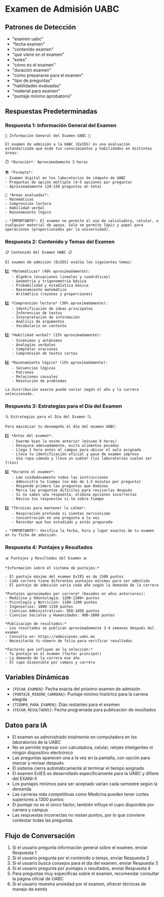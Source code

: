 # Examen de Admisión UABC

## Patrones de Detección

- "examen uabc"
- "fecha examen"
- "contenido examen"
- "que viene en el examen"
- "exies"
- "cómo es el examen"
- "duración examen"
- "como prepararse para el examen"
- "tipo de preguntas"
- "habilidades evaluadas"
- "material para examen"
- "puntaje mínimo aprobatorio"

## Respuestas Predeterminadas

### Respuesta 1: Información General del Examen

```
📝 Información General del Examen UABC 📝

El examen de admisión a la UABC (ExIES) es una evaluación estandarizada que mide tus conocimientos y habilidades en distintas áreas:

⏱️ *Duración*: Aproximadamente 3 horas

📚 *Formato*: 
- Examen digital en los laboratorios de cómputo de UABC
- Preguntas de opción múltiple (4-5 opciones por pregunta)
- Aproximadamente 120-150 preguntas en total

🧠 *Áreas evaluadas*:
- Matemáticas
- Comprensión lectora
- Habilidad verbal
- Razonamiento lógico

⚠️ *IMPORTANTE*: El examen no permite el uso de calculadora, celular, o cualquier material de apoyo. Solo se permite lápiz y papel para operaciones (proporcionados por la universidad).
```

### Respuesta 2: Contenido y Temas del Examen

```
📋 Contenido del Examen UABC 📋

El examen de admisión (ExIES) evalúa los siguientes temas:

1️⃣ *Matemáticas* (40% aproximadamente):
   - Álgebra (ecuaciones lineales y cuadráticas)
   - Geometría y trigonometría básica
   - Probabilidad y estadística básica
   - Razonamiento matemático
   - Aritmética (razones y proporciones)

2️⃣ *Comprensión lectora* (30% aproximadamente):
   - Identificación de ideas principales
   - Inferencias de textos
   - Interpretación de información
   - Análisis de argumentos
   - Vocabulario en contexto

3️⃣ *Habilidad verbal* (15% aproximadamente):
   - Sinónimos y antónimos
   - Analogías verbales
   - Completar oraciones
   - Comprensión de textos cortos

4️⃣ *Razonamiento lógico* (15% aproximadamente):
   - Secuencias lógicas
   - Patrones
   - Relaciones causales
   - Resolución de problemas

La distribución exacta puede variar según el año y la carrera seleccionada.
```

### Respuesta 3: Estrategias para el Día del Examen

```
🔍 Estrategias para el Día del Examen 🔍

Para maximizar tu desempeño el día del examen UABC:

1️⃣ *Antes del examen*:
   - Duerme bien la noche anterior (mínimo 8 horas)
   - Desayuna adecuadamente, evita alimentos pesados
   - Llega 1 hora antes al campus para ubicar el aula asignada
   - Lleva tu identificación oficial y pase de examen impreso
   - Usa ropa cómoda y lleva un suéter (los laboratorios suelen ser fríos)

2️⃣ *Durante el examen*:
   - Lee cuidadosamente todas las instrucciones
   - Administra tu tiempo (no más de 1.5 minutos por pregunta)
   - Responde primero las preguntas que dominas
   - Marca las preguntas difíciles para revisarlas después
   - Si no sabes una respuesta, elimina opciones incorrectas
   - Revisa tus respuestas si te sobra tiempo

3️⃣ *Técnicas para mantener la calma*:
   - Respiración profunda si sientes nerviosismo
   - Concentración en una pregunta a la vez
   - Recordar que has estudiado y estás preparado

⚠️ *IMPORTANTE*: Verifica la fecha, hora y lugar exactos de tu examen en tu ficha de admisión.
```

### Respuesta 4: Puntajes y Resultados

```
📊 Puntajes y Resultados del Examen 📊

*Información sobre el sistema de puntajes:*

- El puntaje máximo del examen ExIES es de 1500 puntos
- Cada carrera tiene diferentes puntajes mínimos para ser admitido
- El puntaje de admisión varía cada año según la demanda de la carrera

*Puntajes aproximados por carrera* (basados en años anteriores):
- Medicina y Odontología: 1200-1300+ puntos
- Psicología y Nutrición: 1100-1200 puntos
- Ingenierías: 1000-1150 puntos
- Ciencias Administrativas: 950-1050 puntos
- Ciencias Sociales y Humanidades: 900-1000 puntos

*Publicación de resultados:*
- Los resultados se publican aproximadamente 3-4 semanas después del examen
- Consulta en: https://admisiones.uabc.mx
- Necesitarás tu número de folio para verificar resultados

*Factores que influyen en la selección:*
- Tu puntaje en el examen (factor principal)
- La demanda de la carrera ese año
- El cupo disponible por campus y carrera
```

## Variables Dinámicas

- `{FECHA_EXAMEN}`: Fecha exacta del próximo examen de admisión
- `{PUNTAJE_MINIMO_CARRERA}`: Puntaje mínimo histórico para la carrera elegida
- `{TIEMPO_PARA_EXAMEN}`: Días restantes para el examen
- `{FECHA_RESULTADOS}`: Fecha programada para publicación de resultados

## Datos para IA

- El examen es administrado totalmente en computadora en los laboratorios de la UABC
- No se permite ingresar con calculadora, celular, relojes inteligentes ni ningún dispositivo electrónico
- Las preguntas aparecen una a la vez en la pantalla, con opción para marcar y revisar después
- El sistema cierra automáticamente al terminar el tiempo asignado
- El examen ExIES es desarrollado específicamente para la UABC y difiere del EXANI-II
- Los puntajes mínimos para ser aceptado varían cada semestre según la demanda
- Las carreras más competitivas como Medicina pueden tener cortes superiores a 1300 puntos
- El puntaje no es el único factor, también influye el cupo disponible por carrera y campus
- Las respuestas incorrectas no restan puntos, por lo que conviene contestar todas las preguntas

## Flujo de Conversación

1. Si el usuario pregunta información general sobre el examen, enviar Respuesta 1
2. Si el usuario pregunta por el contenido o temas, enviar Respuesta 2
3. Si el usuario busca consejos para el día del examen, enviar Respuesta 3
4. Si el usuario pregunta por puntajes o resultados, enviar Respuesta 4
5. Para preguntas muy específicas sobre el examen, recomendar consultar la página oficial de UABC
6. Si el usuario muestra ansiedad por el examen, ofrecer técnicas de manejo de estrés 